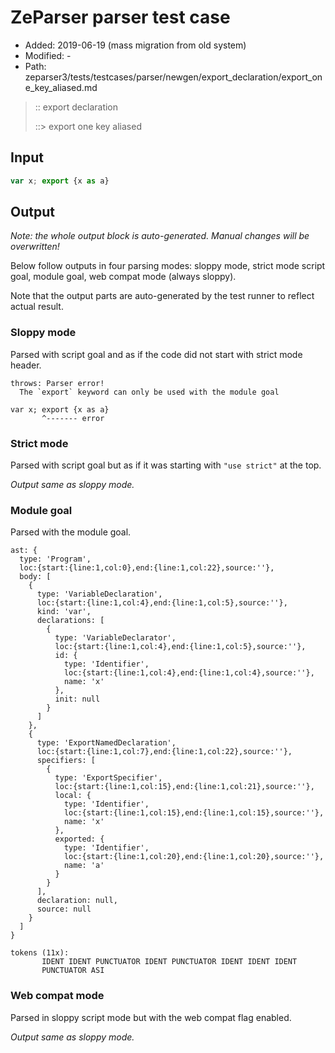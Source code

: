 # ZeParser parser test case

- Added: 2019-06-19 (mass migration from old system)
- Modified: -
- Path: zeparser3/tests/testcases/parser/newgen/export_declaration/export_one_key_aliased.md

> :: export declaration
>
> ::> export one key aliased

## Input

`````js
var x; export {x as a}
`````

## Output

_Note: the whole output block is auto-generated. Manual changes will be overwritten!_

Below follow outputs in four parsing modes: sloppy mode, strict mode script goal, module goal, web compat mode (always sloppy).

Note that the output parts are auto-generated by the test runner to reflect actual result.

### Sloppy mode

Parsed with script goal and as if the code did not start with strict mode header.

`````
throws: Parser error!
  The `export` keyword can only be used with the module goal

var x; export {x as a}
       ^------- error
`````

### Strict mode

Parsed with script goal but as if it was starting with `"use strict"` at the top.

_Output same as sloppy mode._

### Module goal

Parsed with the module goal.

`````
ast: {
  type: 'Program',
  loc:{start:{line:1,col:0},end:{line:1,col:22},source:''},
  body: [
    {
      type: 'VariableDeclaration',
      loc:{start:{line:1,col:4},end:{line:1,col:5},source:''},
      kind: 'var',
      declarations: [
        {
          type: 'VariableDeclarator',
          loc:{start:{line:1,col:4},end:{line:1,col:5},source:''},
          id: {
            type: 'Identifier',
            loc:{start:{line:1,col:4},end:{line:1,col:4},source:''},
            name: 'x'
          },
          init: null
        }
      ]
    },
    {
      type: 'ExportNamedDeclaration',
      loc:{start:{line:1,col:7},end:{line:1,col:22},source:''},
      specifiers: [
        {
          type: 'ExportSpecifier',
          loc:{start:{line:1,col:15},end:{line:1,col:21},source:''},
          local: {
            type: 'Identifier',
            loc:{start:{line:1,col:15},end:{line:1,col:15},source:''},
            name: 'x'
          },
          exported: {
            type: 'Identifier',
            loc:{start:{line:1,col:20},end:{line:1,col:20},source:''},
            name: 'a'
          }
        }
      ],
      declaration: null,
      source: null
    }
  ]
}

tokens (11x):
       IDENT IDENT PUNCTUATOR IDENT PUNCTUATOR IDENT IDENT IDENT
       PUNCTUATOR ASI
`````


### Web compat mode

Parsed in sloppy script mode but with the web compat flag enabled.

_Output same as sloppy mode._
